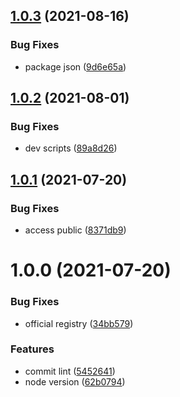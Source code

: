 ## [1.0.3](https://github.com/akijoey/commitlint-config/compare/v1.0.2...v1.0.3) (2021-08-16)


### Bug Fixes

* package json ([9d6e65a](https://github.com/akijoey/commitlint-config/commit/9d6e65a75158c139662a5bccaa34220445e84b40))

## [1.0.2](https://github.com/akijoey/commitlint-config/compare/v1.0.1...v1.0.2) (2021-08-01)


### Bug Fixes

* dev scripts ([89a8d26](https://github.com/akijoey/commitlint-config/commit/89a8d26d50b472382100df549353f03019b62570))

## [1.0.1](https://github.com/akijoey/commitlint-config/compare/v1.0.0...v1.0.1) (2021-07-20)


### Bug Fixes

* access public ([8371db9](https://github.com/akijoey/commitlint-config/commit/8371db9ea200dbcdd52613dff3ed30632c00e580))

# 1.0.0 (2021-07-20)


### Bug Fixes

* official registry ([34bb579](https://github.com/akijoey/commitlint-config/commit/34bb579d828aa93cadb8693e174b135c08fa6aad))


### Features

* commit lint ([5452641](https://github.com/akijoey/commitlint-config/commit/545264191ca761c46442d030ea6461543cb20727))
* node version ([62b0794](https://github.com/akijoey/commitlint-config/commit/62b0794fdb20af26d3b871524e40828142df3d3b))
